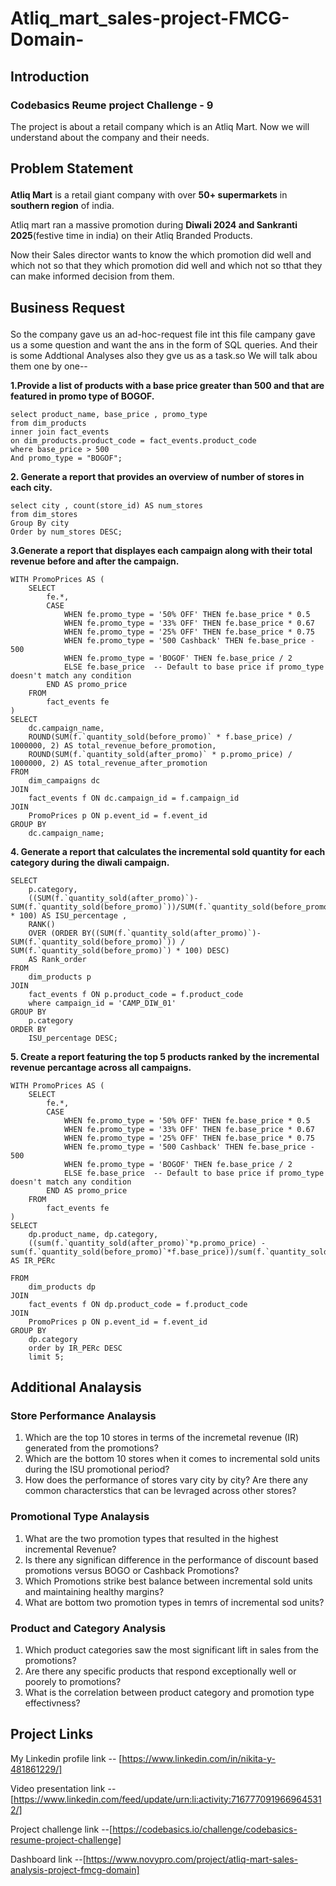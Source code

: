 # Atliq_mart_sales-project-FMCG-Domain-

## Introduction </p>
### Codebasics Reume project Challenge - 9 </p>
The project is about a retail company which is an Atliq Mart. Now we will understand about the company and their needs.</p>

## Problem Statement </p>
**Atliq Mart** is a retail giant company with over **50+ supermarkets** in **southern region** of india.</p> Atliq mart ran a massive promotion during **Diwali 2024 and Sankranti 2025**(festive time in india) on their Atliq Branded Products.</p> Now their Sales director wants to know the which promotion did well and which not so that they which promotion did well and which not so tthat they can make informed decision from them.

## Business Request </p>
So the company gave us an ad-hoc-request file int this file campany gave us a some question and want the ans in the form of SQL queries. And their is some Addtional Analyses also they gve us as a task.so We will talk abou them one by one--</p>


**1.Provide a list of products with a base price greater than 500 and that are featured in promo type of BOGOF.**
```
select product_name, base_price , promo_type
from dim_products
inner join fact_events
on dim_products.product_code = fact_events.product_code 
where base_price > 500 
And promo_type = "BOGOF";

```
**2. Generate a report that provides an overview of number of stores in each city.**
```
select city , count(store_id) AS num_stores
from dim_stores
Group By city
Order by num_stores DESC;
```
**3.Generate a report that displayes each campaign along with their total revenue before and after the campaign.**
```
WITH PromoPrices AS (
    SELECT
        fe.*,
        CASE
            WHEN fe.promo_type = '50% OFF' THEN fe.base_price * 0.5
            WHEN fe.promo_type = '33% OFF' THEN fe.base_price * 0.67
            WHEN fe.promo_type = '25% OFF' THEN fe.base_price * 0.75
            WHEN fe.promo_type = '500 Cashback' THEN fe.base_price - 500
            WHEN fe.promo_type = 'BOGOF' THEN fe.base_price / 2
            ELSE fe.base_price  -- Default to base price if promo_type doesn't match any condition
        END AS promo_price
    FROM
        fact_events fe
)
SELECT
    dc.campaign_name,
    ROUND(SUM(f.`quantity_sold(before_promo)` * f.base_price) / 1000000, 2) AS total_revenue_before_promotion,
    ROUND(SUM(f.`quantity_sold(after_promo)` * p.promo_price) / 1000000, 2) AS total_revenue_after_promotion
FROM
    dim_campaigns dc
JOIN
    fact_events f ON dc.campaign_id = f.campaign_id
JOIN
    PromoPrices p ON p.event_id = f.event_id
GROUP BY
    dc.campaign_name;
```
**4. Generate a report that calculates the incremental sold quantity for each category during the diwali campaign.**
```
SELECT
    p.category,
    ((SUM(f.`quantity_sold(after_promo)`)-SUM(f.`quantity_sold(before_promo)`))/SUM(f.`quantity_sold(before_promo)`) * 100) AS ISU_percentage ,
    RANK() 
    OVER (ORDER BY((SUM(f.`quantity_sold(after_promo)`)-SUM(f.`quantity_sold(before_promo)`)) / SUM(f.`quantity_sold(before_promo)`) * 100) DESC) 
    AS Rank_order
FROM
    dim_products p
JOIN
    fact_events f ON p.product_code = f.product_code
    where campaign_id = 'CAMP_DIW_01'
GROUP BY
    p.category
ORDER BY
    ISU_percentage DESC;
```
**5. Create a report featuring the top 5 products ranked by the incremental revenue percantage across all campaigns.**
```
WITH PromoPrices AS (
    SELECT
        fe.*,
        CASE
            WHEN fe.promo_type = '50% OFF' THEN fe.base_price * 0.5
            WHEN fe.promo_type = '33% OFF' THEN fe.base_price * 0.67
            WHEN fe.promo_type = '25% OFF' THEN fe.base_price * 0.75
            WHEN fe.promo_type = '500 Cashback' THEN fe.base_price - 500
            WHEN fe.promo_type = 'BOGOF' THEN fe.base_price / 2
            ELSE fe.base_price  -- Default to base price if promo_type doesn't match any condition
        END AS promo_price
    FROM
        fact_events fe
)
SELECT
    dp.product_name, dp.category,
    ((sum(f.`quantity_sold(after_promo)`*p.promo_price) - sum(f.`quantity_sold(before_promo)`*f.base_price))/sum(f.`quantity_sold(before_promo)`*f.base_price)*100) AS IR_PERc
    
FROM
    dim_products dp
JOIN
    fact_events f ON dp.product_code = f.product_code
JOIN
    PromoPrices p ON p.event_id = f.event_id
GROUP BY
    dp.category
    order by IR_PERc DESC
    limit 5;
```

## Additional Analaysis</p> 

### Store Performance Analaysis</p>
 1. Which are the top 10 stores in terms of the incremetal revenue (IR) generated from the promotions?
 2. Which are the bottom 10 stores when it comes to incremental sold units during the ISU promotional period?
 3. How does the performance of stores vary city by city? Are there any common characterstics that can be levraged across other stores?

### Promotional Type Analaysis
1. What are the two promotion types that resulted in the highest incremental Revenue?
2. Is there any significan difference in the performance of discount based promotions versus BOGO or Cashback Promotions?
3. Which Promotions strike best balance between incremental sold units and maintaining healthy margins?
4. What are bottom two promotion types in temrs of incremental sod units?

### Product and Category Analysis 
1. Which product categories saw the most significant lift in sales from the promotions?
2. Are there any specific products that respond exceptionally well or poorely to promotions?
3. What is the correlation between product category and promotion type effectivness?


## Project Links 
My Linkedin profile link -- [https://www.linkedin.com/in/nikita-y-481861229/]</p>
Video presentation link --[https://www.linkedin.com/feed/update/urn:li:activity:7167770919669645312/]</p>
Project challenge link --[https://codebasics.io/challenge/codebasics-resume-project-challenge]</p>
Dashboard link --[https://www.novypro.com/project/atliq-mart-sales-analysis-project-fmcg-domain]</p>



